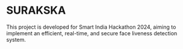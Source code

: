 # SURAKSKA
This project is developed for Smart India Hackathon 2024, aiming to implement an efficient, real-time, and secure face liveness detection system.
